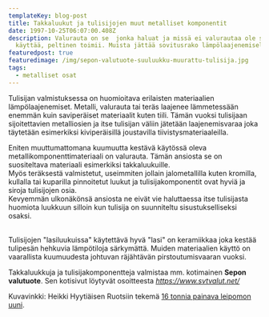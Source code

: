 ```yaml
---
templateKey: blog-post
title: Takkaluukut ja tulisijojen muut metalliset komponentit
date: 1997-10-25T06:07:00.408Z
description: Valurauta on se  jonka haluat ja missä ei valurautaa ole syy
  käyttää, peltinen toimii. Muista jättää sovitusrako lämpölaajenemiselle.
featuredpost: true
featuredimage: /img/sepon-valutuote-suuluukku-muurattu-tulisija.jpg
tags:
  - metalliset osat
---
```

Tulisijan valmistuksessa on huomioitava erilaisten materiaalien lämpölaajenemiset. Metalli, valurauta tai teräs laajenee lämmetessään enemmän kuin saviperäiset materiaalit kuten tiili. Tämän vuoksi tulisijaan sijoitettavien metalliosien ja itse tulisijan väliin jätetään laajenemisvaraa joka täytetään esimerkiksi kiviperäisillä joustavilla tiivistysmateriaaleilla.

Eniten muuttumattomana kuumuutta kestävä käytössä oleva metallikomponenttimateriaali on valurauta. Tämän ansiosta se on suositeltava materiaali esimerkiksi takkaluukuille.\
Myös teräksestä valmistetut, useimmiten jollain jalometallilla kuten kromilla, kullalla tai kuparilla pinnoitetut luukut ja tulisijakomponentit ovat hyviä ja siroja tulisijojen osia.\
Kevyemmän ulkonäkönsä ansiosta ne eivät vie haluttaessa itse tulisijasta huomiota luukkuun silloin kun tulisija on suunniteltu sisustukselliseksi osaksi.

\
Tulisijojen "lasiluukuissa" käytettävä hyvä "lasi" on keramiikkaa joka kestää tulipesän hehkuvia lämpötiloja särkymättä. Muiden materiaalien käyttö on vaarallista kuumuudesta johtuvan räjähtävän pirstoutumisvaaran vuoksi.

Takkaluukkuja ja tulisijakomponentteja valmistaa mm. kotimainen **Sepon valutuote**. Sen kotisivut löytyvät osoitteesta *<https://www.svtvalut.net/>*

Kuvavinkki: Heikki Hyytiäisen Ruotsiin tekemä [16 tonnia painava leipomon uuni](https://www.facebook.com/photo/?fbid=1978573292428161&set=gm.1459307464176271).